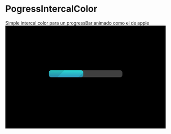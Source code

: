 # PogressIntercalColor
Simple intercal color para un progressBar animado como el de apple
![](Captura.PNG)
